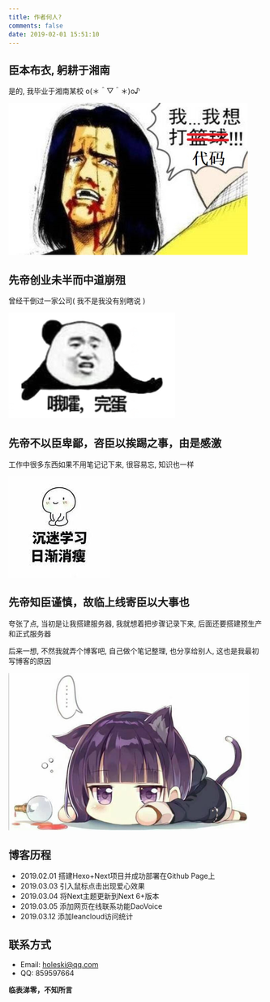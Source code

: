 ```yaml
---
title: 作者何人?
comments: false
date: 2019-02-01 15:51:10
---
```


臣本布衣, 躬耕于湘南
------------------
是的, 我毕业于湘南某校  o(＊＾▽＾＊)o♪

![](/images/about/iwant.jpg)

先帝创业未半而中道崩殂
--------------------
曾经干倒过一家公司( 我不是我没有别瞎说 )

![](/images/about/oho.png)

先帝不以臣卑鄙，咨臣以挨踢之事，由是感激
--------------------------------
工作中很多东西如果不用笔记记下来, 很容易忘, 知识也一样

![](/images/about/study.jpg)


先帝知臣谨慎，故临上线寄臣以大事也
-----------------------------
夸张了点, 当初是让我搭建服务器, 我就想着把步骤记录下来, 后面还要搭建预生产和正式服务器

后来一想, 不然我就弄个博客吧, 自己做个笔记整理, 也分享给别人, 这也是我最初写博客的原因

![](/images/about/down.png)


博客历程
-------

- 2019.02.01 搭建Hexo+Next项目并成功部署在Github Page上
- 2019.03.03 引入鼠标点击出现爱心效果
- 2019.03.04 将Next主题更新到Next 6+版本
- 2019.03.05 添加网页在线联系功能DaoVoice
- 2019.03.12 添加leancloud访问统计

联系方式
-------
- Email: holeski@qq.com
- QQ: 859597664

**临表涕零，不知所言**